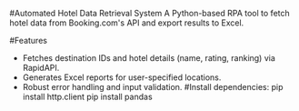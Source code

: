 #Automated Hotel Data Retrieval System
A Python-based RPA tool to fetch hotel data from Booking.com's API and export results to Excel.

#Features
- Fetches destination IDs and hotel details (name, rating, ranking) via RapidAPI.
- Generates Excel reports for user-specified locations.
- Robust error handling and input validation.
#Install dependencies:
pip install http.client
pip install pandas
